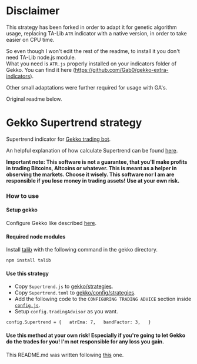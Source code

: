 # Disclaimer

This strategy has been forked in order to adapt it for genetic algorithm usage, replacing TA-Lib  `ATR` indicator
with a native version, in order to take easier on CPU time.

So even though I won't edit the rest of the readme, to install it you don't need TA-Lib node.js module. <br>
What you need is `ATR.js` properly installed on your indicators folder of Gekko.
You can find it here (https://github.com/Gab0/gekko-extra-indicators).

Other small adaptations were further required for usage with GA's.

Original readme below.

# Gekko Supertrend strategy  
  
  
Supertrend indicator for [Gekko trading bot](https://github.com/askmike/gekko).  
  
An helpful explanation of how calculate Supertrend can be found [here](https://www.youtube.com/watch?v=L_PvUlP1si8).  

**Important note: This software is not a guarantee, that you'll make profits in trading Bitcoins, Altcoins or whatever. This is meant as a helper in observing the markets. Choose it wisely. This software nor I am are responsible if you lose money in trading assets! Use at your own risk.**  
  
### How to use  
  
#### Setup gekko  
  
Configure Gekko like described [here](https://gekko.wizb.it/docs/installation/installing_gekko.html).  
  
#### Required node modules  
  
Install [talib](https://www.npmjs.com/package/talib) with the following command in the gekko directory.  
  
`npm install talib`  
  
#### Use this strategy  
  
 - Copy `Supertrend.js` to [gekko/strategies](https://github.com/askmike/gekko/tree/stable/strategies).  
 - Copy `Supertrend.toml` to [gekko/config/strategies](https://github.com/askmike/gekko/tree/stable/config/strategies).  
 - Add the following code to the `CONFIGURING TRADING ADVICE` section inside [`config.js`](https://github.com/askmike/gekko/blob/stable/sample-config.js).  
 - Setup `config.tradingAdvisor` as you want.  
  
`
config.Supertrend = {  
atrEma: 7,  
bandFactor: 3,  
}
`   
  
  
#### Use this method at your own risk! Especially if you're going to let Gekko do the trades for you! I'm not responsible for any loss you gain.  
  
  
This README.md was written following [this](https://github.com/johndoe75/gekko-gannswing) one.
  
  



